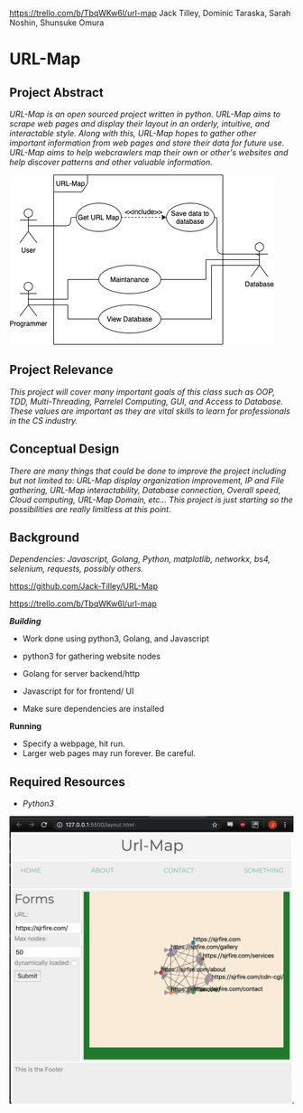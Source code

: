 https://trello.com/b/TbqWKw6l/url-map
Jack Tilley, Dominic Taraska, Sarah Noshin, Shunsuke Omura

# URL-Map

## Project Abstract
_URL-Map is an open sourced project written in python. URL-Map aims to scrape web pages and display their layout in an orderly, intuitive, and interactable style. Along with this, URL-Map hopes to gather other important information from web pages and store their data for future use. URL-Map aims to help webcrawlers map their own or other's websites and help discover patterns and other valuable information._ 

![Use Case Image](URLMAP.png)

## Project Relevance
_This project will cover many important goals of this class such as OOP, TDD, Multi-Threading, Parrelel Computing, GUI, and Access to Database. These values are important as they are vital skills to learn for professionals in the CS industry._

## Conceptual Design
_There are many things that could be done to improve the project including but not limited to: URL-Map display organization improvement, IP and File gathering, URL-Map interactability, Database connection, Overall speed, Cloud computing, URL-Map Domain, etc... This project is just starting so the possibilities are really limitless at this point._

## Background
_Dependencies: Javascript, Golang, Python, matplotlib, networkx, bs4, selenium, requests, possibly others._ 

<https://github.com/Jack-Tilley/URL-Map>

<https://trello.com/b/TbqWKw6l/url-map>

***Building***
- Work done using python3, Golang, and Javascript
- python3 for gathering website nodes
- Golang for server backend/http
- Javascript for for frontend/ UI

- Make sure dependencies are installed 

**Running**
- Specify a webpage, hit run.
- Larger web pages may run forever. Be careful. 

## Required Resources
- _Python3_

![Example map](siteLayoutExample.png)
